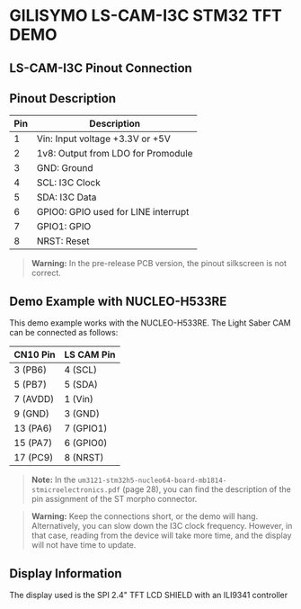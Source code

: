 # GILISYMO LS-CAM-I3C STM32 TFT DEMO

## LS-CAM-I3C Pinout Connection

## Pinout Description

| Pin | Description                       |
|-----|-----------------------------------|
| 1   | Vin: Input voltage +3.3V or +5V   |
| 2   | 1v8: Output from LDO for Promodule |
| 3   | GND: Ground                       |
| 4   | SCL: I3C Clock                    |
| 5   | SDA: I3C Data                     |
| 6   | GPIO0: GPIO used for LINE interrupt|
| 7   | GPIO1: GPIO                       |
| 8   | NRST: Reset                       |

> **Warning:** In the pre-release PCB version, the pinout silkscreen is not correct.

## Demo Example with NUCLEO-H533RE

This demo example works with the NUCLEO-H533RE. The Light Saber CAM can be connected as follows:

| CN10 Pin | LS CAM Pin |
|----------|------------|
| 3  (PB6) | 4 (SCL)    |
| 5  (PB7) | 5 (SDA)    |
| 7  (AVDD)| 1 (Vin)    |
| 9  (GND) | 3 (GND)    |
| 13 (PA6) | 7 (GPIO1)  |
| 15 (PA7) | 6 (GPIO0)  |
| 17 (PC9) | 8 (NRST)   |

> **Note:** In the `um3121-stm32h5-nucleo64-board-mb1814-stmicroelectronics.pdf` (page 28), you can find the description of the pin assignment of the ST morpho connector.

> **Warning:** Keep the connections short, or the demo will hang. Alternatively, you can slow down the I3C clock frequency. However, in that case, reading from the device will take more time, and the display will not have time to update.

## Display Information

The display used is the SPI 2.4" TFT LCD SHIELD with an ILI9341 controller
